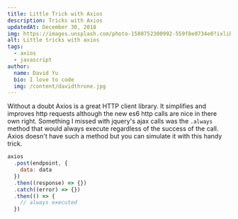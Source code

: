 ```yaml
---
title: Little Trick with Axios
description: Tricks with Axios
updatedAt: December 30, 2018
img: https://images.unsplash.com/photo-1580752300992-559f8e0734e0?ixlib=rb-1.2.1&ixid=eyJhcHBfaWQiOjEyMDd9&auto=format&fit=crop&w=634&q-60
alt: Little tricks with axios
tags:
  - axios
  - javascript
author:
  name: David Yu
  bio: I love to code
  img: /content/davidthrone.jpg
---
```


Without a doubt Axios is a great HTTP client library. It simplifies and improves http requests although the new es6 http calls are nice in there own right. Something I missed with jquery's ajax calls was the `.always` method that would always execute regardless of the success of the call. Axios doesn't have such a method but you can simulate it with this handy trick.

```js
axios
  .post(endpoint, {
    data: data
  })
  .then((response) => {})
  .catch((error) => {})
  .then(() => {
    // always executed
  })
```
